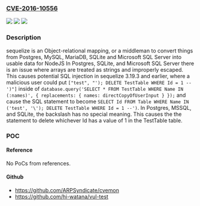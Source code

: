 ### [CVE-2016-10556](https://cve.mitre.org/cgi-bin/cvename.cgi?name=CVE-2016-10556)
![](https://img.shields.io/static/v1?label=Product&message=sequelize%20node%20module&color=blue)
![](https://img.shields.io/static/v1?label=Version&message=%3C%3D3.19.3%20&color=brightgreen)
![](https://img.shields.io/static/v1?label=Vulnerability&message=SQL%20Injection%20(CWE-89)&color=brightgreen)

### Description

sequelize is an Object-relational mapping, or a middleman to convert things from Postgres, MySQL, MariaDB, SQLite and Microsoft SQL Server into usable data for NodeJS In Postgres, SQLite, and Microsoft SQL Server there is an issue where arrays are treated as strings and improperly escaped. This causes potential SQL injection in sequelize 3.19.3 and earlier, where a malicious user could put `["test", "'); DELETE TestTable WHERE Id = 1 --')"]` inside of ``` database.query('SELECT * FROM TestTable WHERE Name IN (:names)', { replacements: { names: directCopyOfUserInput } }); ``` and cause the SQL statement to become `SELECT Id FROM Table WHERE Name IN ('test', '\'); DELETE TestTable WHERE Id = 1 --')`. In Postgres, MSSQL, and SQLite, the backslash has no special meaning. This causes the the statement to delete whichever Id has a value of 1 in the TestTable table.

### POC

#### Reference
No PoCs from references.

#### Github
- https://github.com/ARPSyndicate/cvemon
- https://github.com/hi-watana/vul-test


